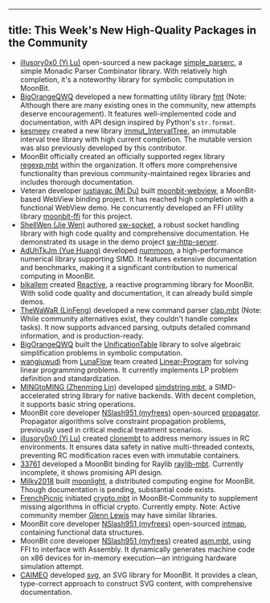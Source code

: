 
---
title: This Week's New High-Quality Packages in the Community
---

- [illusory0x0 (Yi Lu)](https://github.com/illusory0x0) open-sourced a new package [simple_parserc](https://github.com/moonbit-community/simple_parserc), a simple Monadic Parser Combinator library. With relatively high completion, it's a noteworthy library for symbolic computation in MoonBit.
- [BigOrangeQWQ](https://github.com/BigOrangeQWQ) developed a new formatting utility library [fmt](https://github.com/moonbit-community/fmt) (Note: Although there are many existing ones in the community, new attempts deserve encouragement). It features well-implemented code and documentation, with API design inspired by Python's `str.format`.
- [kesmeey](https://github.com/kesmeey) created a new library [immut_IntervalTree](https://github.com/moonbit-community/immut_IntervalTree), an immutable interval tree library with high current completion. The mutable version was also previously developed by this contributor.
- MoonBit officially created an officially supported regex library [regexp.mbt](https://github.com/moonbitlang/regexp.mbt) within the organization. It offers more comprehensive functionality than previous community-maintained regex libraries and includes thorough documentation.
- Veteran developer [justjavac (Mi Du)](https://github.com/justjavac) built [moonbit-webview](https://github.com/justjavac/moonbit-webview), a MoonBit-based WebView binding project. It has reached high completion with a functional WebView demo. He concurrently developed an FFI utility library [moonbit-ffi](https://github.com/justjavac/moonbit-ffi) for this project.
- [ShellWen (Jie Wen)](https://github.com/ShellWen) authored [sw-socket](https://github.com/moonbit-community/sw-socket), a robust socket handling library with high code quality and comprehensive documentation. He demonstrated its usage in the demo project [sw-http-server](https://github.com/moonbit-community/sw-http-server).
- [AdUhTkJm (Yue Huang)](https://github.com/AdUhTkJm) developed [nummoon](https://github.com/AdUhTkJm/nummoon), a high-performance numerical library supporting SIMD. It features extensive documentation and benchmarks, making it a significant contribution to numerical computing in MoonBit.
- [bikallem](https://github.com/bikallem) created [Reactive](https://github.com/bikallem/reactive), a reactive programming library for MoonBit. With solid code quality and documentation, it can already build simple demos.
- [TheWaWaR (LinFeng)](https://github.com/TheWaWaR) developed a new command parser [clap.mbt](https://github.com/TheWaWaR/clap.mbt) (Note: While community alternatives exist, they couldn't handle complex tasks). It now supports advanced parsing, outputs detailed command information, and is production-ready.
- [BigOrangeQWQ](https://github.com/BigOrangeQWQ) built the [UnificationTable](https://github.com/BigOrangeQWQ/UnificationTable) library to solve algebraic simplification problems in symbolic computation.
- [wangjuwudi](https://github.com/wangjuwudi) from [LunaFlow](https://github.com/Luna-Flow) team created [Linear-Program](https://github.com/wangjuwudi/Linear-program) for solving linear programming problems. It currently implements LP problem definition and standardization.
- [MINGtoMING (Zhenming Lin)](https://github.com/MINGtoMING) developed [simdstring.mbt](https://github.com/MINGtoMING/simdstring.mbt), a SIMD-accelerated string library for native backends. With decent completion, it supports basic string operations.
- MoonBit core developer [NSlash951 (myfrees)](https://github.com/myfreess) open-sourced [propagator](https://github.com/myfreess/propagator). Propagator algorithms solve constraint propagation problems, previously used in critical medical treatment scenarios.
- [illusory0x0 (Yi Lu)](https://github.com/illusory0x0) created [clonembt](https://github.com/illusory0x0/clone.mbt) to address memory issues in RC environments. It ensures data safety in native multi-threaded contexts, preventing RC modification races even with immutable containers.
- [33761](https://github.com/33761) developed a MoonBit binding for Raylib [raylib-mbt](https://github.com/moonbit-community/raylib-mbt). Currently incomplete, it shows promising API design.
- [Milky2018](https://github.com/Milky2018) built [moonlight](https://github.com/Milky2018/moonlight), a distributed computing engine for MoonBit. Though documentation is pending, substantial code exists.
- [FrenchPicnic](https://github.com/FrenchPicnic) initiated [crypto.mbt](https://github.com/moonbit-community/crypto.mbt) in MoonBit-Community to supplement missing algorithms in official crypto. Currently empty. Note: Active community member [Glenn Lewis](https://github.com/gmlewis) may have similar libraries.
- MoonBit core developer [NSlash951 (myfrees)](https://github.com/myfreess) open-sourced [intmap](https://github.com/myfreess/intmap), containing functional data structures.
- MoonBit core developer [NSlash951 (myfrees)](https://github.com/myfreess) created [asm.mbt](https://github.com/myfreess/asm.mbt), using FFI to interface with Assembly. It dynamically generates machine code on x86 devices for in-memory execution—an intriguing hardware simulation attempt.
- [CAIMEO](http) developed [svg](https://github.com/CAIMEOX/svg), an SVG library for MoonBit. It provides a clean, type-correct approach to construct SVG content, with comprehensive documentation.